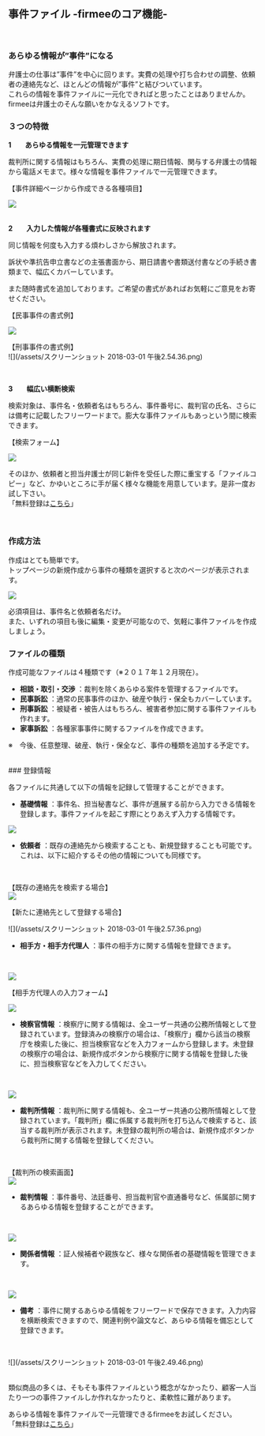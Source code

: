 ## 事件ファイル -firmeeのコア機能-
<br>

### あらゆる情報が”事件”になる

弁護士の仕事は”事件”を中心に回ります。実費の処理や打ち合わせの調整、依頼者の連絡先など、ほとんどの情報が”事件”と結びついています。  
これらの情報を事件ファイルに一元化できればと思ったことはありませんか。
firmeeは弁護士のそんな願いをかなえるソフトです。
<br>

### ３つの特徴

**1　　あらゆる情報を一元管理できます**

  裁判所に関する情報はもちろん、実費の処理に期日情報、関与する弁護士の情報から電話メモまで。様々な情報を事件ファイルで一元管理できます。
<br>


【事件詳細ページから作成できる各種項目】  <br>

![](https://firmee.kibe.la/attachments/b683ccda-0389-496f-ab94-ebba93bb9a52?thumbnail=true)
<br>
<br>

**2　　入力した情報が各種書式に反映されます**

  同じ情報を何度も入力する煩わしさから解放されます。

  訴状や準抗告申立書などの主張書面から、期日請書や書類送付書などの手続き書類まで、幅広くカバーしています。

  また随時書式を追加しております。ご希望の書式があればお気軽にご意見をお寄せください。
<br>

【民事事件の書式例】  <br>

![](https://firmee.kibe.la/attachments/16229d9e-99c0-4eee-a77c-cc008bd49a59?thumbnail=true)
<br>

【刑事事件の書式例】 <br>
![](/assets/スクリーンショット 2018-03-01 午後2.54.36.png)

<br>

**3　　幅広い横断検索**

  検索対象は、事件名・依頼者名はもちろん、事件番号に、裁判官の氏名、さらには備考に記載したフリーワードまで。膨大な事件ファイルもあっという間に検索できます。

【検索フォーム】  <br>

![](https://firmee.kibe.la/attachments/ac1bd6b8-c098-424a-ab93-9b6e23d6cb99?thumbnail=true)
<br>

そのほか、依頼者と担当弁護士が同じ新件を受任した際に重宝する「ファイルコピー」など、かゆいところに手が届く様々な機能を用意しています。是非一度お試し下さい。  
「無料登録は[こちら](https://www.firmee.com/)」

<br>

### 作成方法

作成はとても簡単です。  
トップページの新規作成から事件の種類を選択すると次のページが表示されます。<br>


![](https://firmee.kibe.la/attachments/86866a47-6fbb-4064-a244-0a02d99b06fe?thumbnail=true)
<br>

必須項目は、事件名と依頼者名だけ。  
また、いずれの項目も後に編集・変更が可能なので、気軽に事件ファイルを作成しましょう。
<br>


### ファイルの種類

作成可能なファイルは４種類です（※２０１７年１２月現在）。

* **相談・取引・交渉**
  ：裁判を除くあらゆる案件を管理するファイルです。
* **民事訴訟**
  ：通常の民事事件のほか、破産や執行・保全もカバーしています。
* **刑事訴訟**
  ：被疑者・被告人はもちろん、被害者参加に関する事件ファイルも作れます。
* **家事訴訟**
  ：各種家事事件に関するファイルを作成できます。

※　今後、任意整理、破産、執行・保全など、事件の種類を追加する予定です。

<br>
### 登録情報

各ファイルに共通して以下の情報を記録して管理することができます。

* **基礎情報**
  ：事件名、担当秘書など、事件が進展する前から入力できる情報を登録します。事件ファイルを起こす際にとりあえず入力する情報です。<br>


![](https://firmee.kibe.la/attachments/9ed68e6f-7b1b-4595-bba9-753868622cb7?thumbnail=true)
<br>

* **依頼者**
  ：既存の連絡先から検索することも、新規登録することも可能です。これは、以下に紹介するその他の情報についても同様です。
<br>

【既存の連絡先を検索する場合】  
![](https://firmee.kibe.la/attachments/ae1b1cbc-7cdf-4580-9d10-8fd1eb136f84?thumbnail=true)
<br>

【新たに連絡先として登録する場合】  

![](/assets/スクリーンショット 2018-03-01 午後2.57.36.png)
<br>

* **相手方・相手方代理人**
  ：事件の相手方に関する情報を登録できます。
<br>

![](https://firmee.kibe.la/attachments/3d826b45-0d30-4ea2-b27e-17a244fcc606?thumbnail=true)
<br>

【相手方代理人の入力フォーム】
<br>

![](https://firmee.kibe.la/attachments/e96630c5-24f3-4ca7-b8f8-f113caf315f8?thumbnail=true)
<br>

* **検察官情報**
  ：検察庁に関する情報は、全ユーザー共通の公務所情報として登録されています。登録済みの検察庁の場合は、「検察庁」欄から該当の検察庁を検索した後に、担当検察官などを入力フォームから登録します。未登録の検察庁の場合は、新規作成ボタンから検察庁に関する情報を登録した後に、担当検察官などを入力してください。
<br>

![](https://firmee.kibe.la/attachments/a21abecd-bf7f-40bb-964a-0212b131545e?thumbnail=true)
<br>

* **裁判所情報**
  ：裁判所に関する情報も、全ユーザー共通の公務所情報として登録されています。「裁判所」欄に係属する裁判所を打ち込んで検索すると、該当する裁判所が表示されます。未登録の裁判所の場合は、新規作成ボタンから裁判所に関する情報を登録してください。
<br>

【裁判所の検索画面】  
![](https://firmee.kibe.la/attachments/2a1fe740-a64d-4c85-ad39-70bc1f979821?thumbnail=true)
<br>

* **裁判情報**
  ：事件番号、法廷番号、担当裁判官や直通番号など、係属部に関するあらゆる情報を登録することができます。
<br>

![](https://firmee.kibe.la/attachments/b1b865cb-a1f9-44dd-a013-72c7c18760e3?thumbnail=true)
<br>

* **関係者情報**
  ：証人候補者や親族など、様々な関係者の基礎情報を管理できます。
<br>

![](https://firmee.kibe.la/attachments/f5684324-361c-4180-a204-789eeeca782b?thumbnail=true)
<br>

* **備考**
  ：事件に関するあらゆる情報をフリーワードで保存できます。入力内容を横断検索できますので、関連判例や論文など、あらゆる情報を備忘として登録できます。
<br>

![](/assets/スクリーンショット 2018-03-01 午後2.49.46.png)
<br>
<br>

類似商品の多くは、そもそも事件ファイルという概念がなかったり、顧客一人当たり一つの事件ファイルしか作れなかったりと、柔軟性に難があります。

あらゆる情報を事件ファイルで一元管理できるfirmeeをお試しください。  
「無料登録は[こちら](https://www.firmee.com/)」

